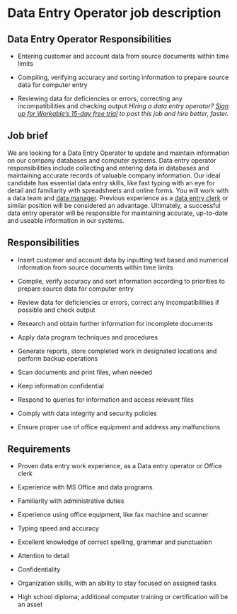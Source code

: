 # Data Entry Operator job description


## Data Entry Operator Responsibilities
* Entering customer and account data from source documents within time limits

* Compiling, verifying accuracy and sorting information to prepare source data for computer entry

* Reviewing data for deficiencies or errors, correcting any incompatibilities and checking output
<em>Hiring a data entry operator? <a href="https://www.workable.com/post-jobs-for-free/customize?wid=471&amp;utm_page=data-entry-operator-job-description&amp;utm_program=ad-unit-right&amp;utm_tracking=job-descriptions-administrative-job-descriptions">Sign up for Workable’s 15-day free trial</a> to post this job and hire better, faster.</em>


## Job brief

We are looking for a Data Entry Operator to update and maintain information on our company databases and computer systems.
Data entry operator responsibilities include collecting and entering data in databases and maintaining accurate records of valuable company information. Our ideal candidate has essential data entry skills, like fast typing with an eye for detail and familiarity with spreadsheets and online forms. You will work with a data team and <a href="https://resources.workable.com/data-manager-job-description">data manager</a>. Previous experience as a <a href="https://resources.workable.com/data-entry-clerk-job-description" target="_blank" rel="noopener">data entry clerk</a> or similar position will be considered an advantage.
Ultimately, a successful data entry operator will be responsible for maintaining accurate, up-to-date and useable information in our systems.


## Responsibilities

* Insert customer and account data by inputting text based and numerical information from source documents within time limits

* Compile, verify accuracy and sort information according to priorities to prepare source data for computer entry

* Review data for deficiencies or errors, correct any incompatibilities if possible and check output

* Research and obtain further information for incomplete documents

* Apply data program techniques and procedures

* Generate reports, store completed work in designated locations and perform backup operations

* Scan documents and print files, when needed

* Keep information confidential

* Respond to queries for information and access relevant files

* Comply with data integrity and security policies

* Ensure proper use of office equipment and address any malfunctions


## Requirements

* Proven data entry work experience, as a Data entry operator or Office clerk

* Experience with MS Office and data programs

* Familiarity with administrative duties

* Experience using office equipment, like fax machine and scanner

* Typing speed and accuracy

* Excellent knowledge of correct spelling, grammar and punctuation

* Attention to detail

* Confidentiality

* Organization skills, with an ability to stay focused on assigned tasks

* High school diploma; additional computer training or certification will be an asset
